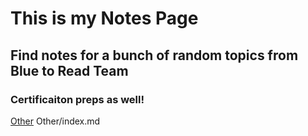 # This is my Notes Page
## Find notes for a bunch of random topics from Blue to Read Team
### Certificaiton preps as well!

[Other](Other/index.md)
Other/index.md
